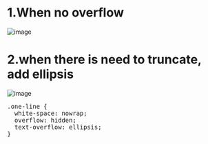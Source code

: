 # 1.When no overflow
![image](https://user-images.githubusercontent.com/60566868/181106929-f9e72319-5a5e-411a-8daa-3dad23c27758.png)

# 2.when there is need to truncate, add ellipsis

![image](https://user-images.githubusercontent.com/60566868/181107113-63d43c6f-3f09-4466-9c86-9f79c5f207f4.png)

<pre>
.one-line {
  white-space: nowrap;
  overflow: hidden;
  text-overflow: ellipsis;
}
</pre>
